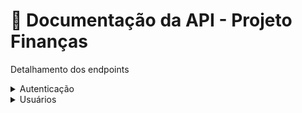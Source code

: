 # 📘 Documentação da API - Projeto Finanças

Detalhamento dos endpoints
<details>
  <summary>Autenticação</summary>

### POST `/api/auth/login`

Autentica o usuário com `username` e `password`.

#### Request
```json
{
    "username": "username",
    "password": "123"
}
```

#### Response
```json
{
    "access_token": "xxx",
    "refresh_token": "yyy",
    "message": "Usuário logado com sucesso"
}
```

---

### POST `/api/auth/refresh`

Gera novos tokens com base no `refresh_token`.

#### Headers
`Authorization: Bearer <refresh_token>`

#### Response
```json
{
    "access_token": "xxx",
    "refresh_token": "yyy",
    "message": "Novos tokens foram gerados"
}
```

---

### POST `/api/auth/logout`

Revoga o `refresh_token` e encerra a sessão.

#### Headers
`Authorization: Bearer <refresh_token>`

#### Response
```json
{
    "message": "Usuário deslogado com sucesso"
}
```

---

### GET `/api/auth/me`

Valida o `access_token` e retorna os dados do usuário autenticado.

#### Headers
`Authorization: Bearer <access_token>`

#### Response
```json
{
    "id": 1,
    "message": "Autenticado"
}
```
---

### GET `/api/auth/confirm/<token>`

Valida o token de confirmação de email.

#### Response

Retorna página HTML **email_confirmado.html** ou **email_error.html**

---

### POST `/api/auth/resend`

Reenvia token de verificação de email.

#### Request
```json
{
    "email": "mail@domain.com"
}
```
#### Response
```json
{
    "message": "Email de confirmação foi reenviado"
}
```
---
</details>

<details>
  <summary>Usuários</summary>

### POST `/api/users/register`

Cria um novo usuário.

#### Headers
`Authorization: Bearer <access_token>`

#### Request
```json
{
    "name":"Real Name",
    "username":"xyz",
    "password":"pass",
    "email":"xyz@domain.com",
    "recaptcha_token":"token"
}
```

#### Response
```json
{
    "message": "Usuário xyz registrado"
}
```

---

### GET `/api/users`

Lista todos os usuários (Admin only).

#### Headers
`Authorization: Bearer <access_token>`

#### Response
```json
{
  [
    {
        "created_at": "2025-07-14T05:48:03",
        "email": "mail@domain.com",
        "id": 1,
        "name": "Real Name",
        "username": "user1"
    },
    {
        "created_at": "2025-07-14T05:48:04",
        "email": "mail@domain.com",
        "id": 2,
        "name": "Real Name",
        "username": "user2"
    }
]
}
```
---

### GET `/api/users/<id>`

Lista um usuário específico (Admin or Owner only).

#### Headers
`Authorization: Bearer <access_token>`

#### Response
```json

{
    "created_at": "2025-07-14T05:48:04",
    "email": "mail@domain.com",
    "id": 1,
    "name": "Real Name",
    "username": "user1"
}
```

---

### PATCH `/api/users/<id>`

Atualiza dados do usuário especificado (Admin or Owner only).

#### Headers
`Authorization: Bearer <access_token>`

#### Request
```json
{
  "name": "Novo Nome"
}
```

#### Response
```json
{
    "created_at": "2025-07-14T05:48:04",
    "email": "mail@domain.com",
    "id": 1,
    "name": "Novo Nome",
    "username": "user1"
}
```
---

### DELETE `/api/users/<id>`

Remove o usuário especificado (Admin only).

#### Headers
`Authorization: Bearer <access_token>`

#### Response
```json
{
    "message": "Usuário user1 foi deletado"
}
```
---
</details>